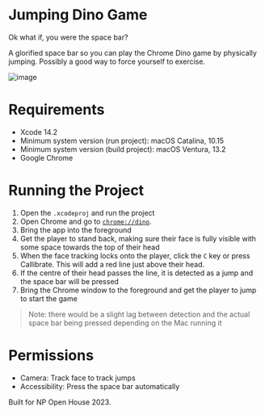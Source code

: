 # Jumping Dino Game
Ok what if, you were the space bar?

A glorified space bar so you can play the Chrome Dino game by physically jumping. Possibly a good way to force yourself to exercise.

![image](https://user-images.githubusercontent.com/36725840/211043109-548e60fe-0bf6-4780-bae0-f71f007d81dc.png)

# Requirements
- Xcode 14.2
- Minimum system version (run project): macOS Catalina, 10.15
- Minimum system version (build project): macOS Ventura, 13.2
- Google Chrome

# Running the Project
1. Open the `.xcodeproj` and run the project
2. Open Chrome and go to [`chrome://dino`](chrome://dino).
3. Bring the app into the foreground
4. Get the player to stand back, making sure their face is fully visible with some space towards the top of their head
5. When the face tracking locks onto the player, click the `C` key or press Callibrate. This will add a red line just above their head. 
6. If the centre of their head passes the line, it is detected as a jump and the space bar will be pressed
7. Bring the Chrome window to the foreground and get the player to jump to start the game

> Note: there would be a slight lag between detection and the actual space bar being pressed depending on the Mac running it

# Permissions
- Camera: Track face to track jumps
- Accessibility: Press the space bar automatically

Built for NP Open House 2023.
